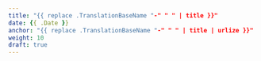 ```yaml
---
title: "{{ replace .TranslationBaseName "-" " " | title }}"
date: {{ .Date }}
anchor: "{{ replace .TranslationBaseName "-" " " | title | urlize }}"
weight: 10
draft: true
---
```

